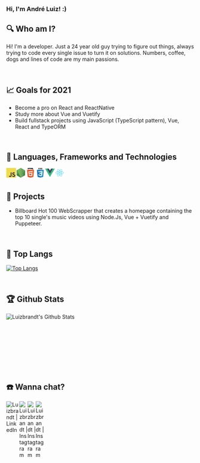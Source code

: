 ### Hi, I'm André Luiz! :)

## :mag: Who am I?

Hi! I'm a developer. Just a 24 year old guy trying to figure out things, always trying to code every single issue to turn it on solutions. Numbers, coffee, dogs and lines of code are my main passions.

<br/>

## :chart_with_upwards_trend: Goals for 2021
- Become a pro on React and ReactNative
- Study more about Vue and Vuetify
- Build fullstack projects using JavaScript (TypeScript pattern), Vue, React and TypeORM

<br/>

## :green_book: Languages, Frameworks and Technologies

<img align="left" alt="JavaScript" width="26px" src="https://raw.githubusercontent.com/github/explore/80688e429a7d4ef2fca1e82350fe8e3517d3494d/topics/javascript/javascript.png" />
<img align="left" alt="Node.js" width="26px" src="https://raw.githubusercontent.com/github/explore/80688e429a7d4ef2fca1e82350fe8e3517d3494d/topics/nodejs/nodejs.png" />
<img align="left" alt="HTML5" width="26px" src="https://raw.githubusercontent.com/github/explore/80688e429a7d4ef2fca1e82350fe8e3517d3494d/topics/html/html.png" />
<img align="left" alt="CSS3" width="26px" src="https://raw.githubusercontent.com/github/explore/80688e429a7d4ef2fca1e82350fe8e3517d3494d/topics/css/css.png" />
<img align="left" alt="Vue" width="26px" src="https://raw.githubusercontent.com/github/explore/80688e429a7d4ef2fca1e82350fe8e3517d3494d/topics/vue/vue.png" />
<img align="left" alt="React" width="26px" src="https://raw.githubusercontent.com/github/explore/80688e429a7d4ef2fca1e82350fe8e3517d3494d/topics/react/react.png"/>

<br/>
<br/>

## :wrench: Projects

- Billboard Hot 100 WebScrapper that creates a homepage containing the top 10 single's music videos using Node.Js, Vue + Vuetify and Puppeteer.

<br/>

## :gem: Top Langs

[![Top Langs](https://github-readme-stats.vercel.app/api/top-langs/?username=luizbrandt&show_icons=true&theme=dracula&count_private=false&border=false&hide=Dart&layout=compact)](https://github.com/luizbrandt)

<br/>

## :trophy: Github Stats

<img align="left" alt="Luizbrandt's Github Stats" src="https://github-readme-stats.vercel.app/api?username=luizbrandt&show_icons=true&theme=dracula&count_private=true&border=false" />

<br/>
<br/>
<br/>
<br/>
<br/>
<br/>
<br/>
<br/>
<br/>

## :phone: Wanna chat?

[<img align="left" color="#FFFFFF" alt="Luizbrandt | LinkedIn" width="35px" src="https://cdn.jsdelivr.net/npm/simple-icons@v3/icons/linkedin.svg" />](https://linkedin.com/in/andré-luiz-brandt-engcomp)
[<img align="left" alt="Luizbrandt | Instagram" width="22px" src="https://cdn.jsdelivr.net/npm/simple-icons@v3/icons/instagram.svg" />](https://instagram.com/brandtluizandre)
[<img align="left" alt="Luizbrandt | Instagram" width="22px" src="https://cdn.jsdelivr.net/npm/simple-icons@v3/icons/facebook.svg" />](https://www.facebook.com/andre.luizbrandt.73/)
[<img align="left" alt="Luizbrandt | Instagram" width="22px" src="https://cdn.jsdelivr.net/npm/simple-icons@v3/icons/whatsapp.svg" />](https://api.whatsapp.com/send?phone=+5524981642703)

[instagram]: https://instagram.com/brandtluizandre
[linkedin]: https://linkedin.com/in/andré-luiz-brandt-engcomp/
